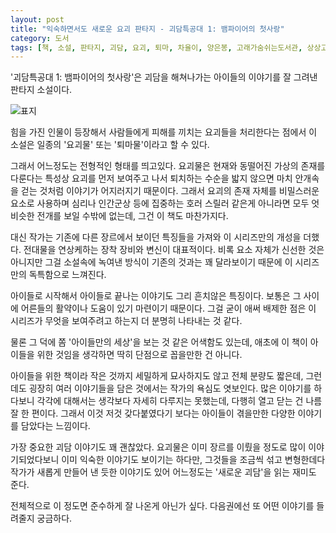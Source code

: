 ```yaml
---
layout: post
title: "익숙하면서도 새로운 요괴 판타지 - 괴담특공대 1: 뱀파이어의 첫사랑"
category: 도서
tags: [책, 소설, 판타지, 괴담, 요괴, 퇴마, 차율이, 양은봉, 고래가숨쉬는도서관, 상상고래, 서평]
---
```


'괴담특공대 1: 뱀파이어의 첫사랑'은
괴담을 해쳐나가는 아이들의 이야기를 잘 그려낸 판타지 소설이다.

![표지](https://lh3.googleusercontent.com/xNdVHchiHBvgweIqgcHLtujQQrFlB9SsgQAZhQpTzj19ypoqLOsclNsQttp8tJa4OAyXQQxVRzvcJg=s480)

힘을 가진 인물이 등장해서
사람들에게 피해를 끼치는 요괴들을 처리한다는 점에서
이 소설은 일종의 '요괴물' 또는 '퇴마물'이라고 할 수 있다.

그래서 어느정도는 전형적인 형태를 띄고있다.
요괴물은 현재와 동떨어진 가상의 존재를 다룬다는 특성상
요괴를 먼저 보여주고 나서 퇴치하는 수순을 밟지 않으면
마치 안개속을 걷는 것처럼 이야기가 어지러지기 때문이다.
그래서 요괴의 존재 자체를 비밀스러운 요소로 사용하며
심리나 인간군상 등에 집중하는 호러 스릴러 같은게 아니라면
모두 엇비슷한 전개를 보일 수밖에 없는데,
그건 이 책도 마찬가지다.

대신 작가는 기존에 다른 장르에서 보이던 특징들을 가져와 이 시리즈만의 개성을 더했다.
전대물을 연상케하는 장착 장비와 변신이 대표적이다.
비록 요소 자체가 신선한 것은 아니지만
그걸 소설속에 녹여낸 방식이 기존의 것과는 꽤 달라보이기 때문에
이 시리즈만의 독특함으로 느껴진다.

아이들로 시작해서 아이들로 끝나는 이야기도 그리 흔치않은 특징이다.
보통은 그 사이에 어른들의 활약이나 도움이 있기 마련이기 때문이다.
그걸 굳이 애써 배제한 점은
이 시리즈가 무엇을 보여주려고 하는지 더 분명히 나타내는 것 같다.

물론 그 덕에 쫌 '아이들만의 세상'을 보는 것 같은 어색함도 있는데,
애초에 이 책이 아이들을 위한 것임을 생각하면
딱히 단점으로 꼽을만한 건 아니다.

아이들을 위한 책이라 작은 것까지 세밀하게 묘사하지도 않고 전체 분량도 짧은데,
그런데도 굉장히 여러 이야기들을 담은 것에서는 작가의 욕심도 엿보인다.
많은 이야기를 하다보니 각각에 대해서는 생각보다 자세히 다루지는 못했는데,
다행히 열고 닫는 건 나름 잘 한 편이다.
그래서 이것 저것 갖다붙였다기 보다는 아이들이 겪을만한 다양한 이야기를 담았다는 느낌이다.

가장 중요한 괴담 이야기도 꽤 괜찮았다.
요괴물은 이미 장르를 이뤘을 정도로 많이 이야기되었다보니
이미 익숙한 이야기도 보이기는 하다만,
그것들을 조금씩 섞고 변형한데다
작가가 새롭게 만들어 낸 듯한 이야기도 있어
어느정도는 '새로운 괴담'을 읽는 재미도 준다.

전체적으로 이 정도면 준수하게 잘 나온게 아닌가 싶다.
다음권에선 또 어떤 이야기를 들려줄지 궁금하다.
